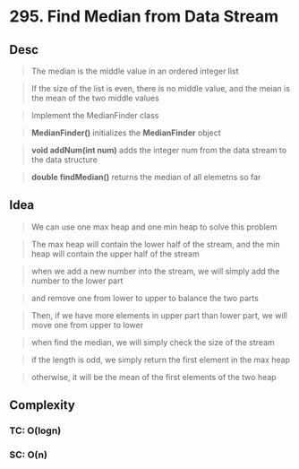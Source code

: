 # 295. Find Median from Data Stream

## Desc

> The median is the middle value in an ordered integer list

> If the size of the list is even, there is no middle value, and the meian is the mean of the two middle values

> Implement the MedianFinder class

> **MedianFinder()** initializes the **MedianFinder** object

> **void addNum(int num)** adds the integer num from the data stream to the data structure

> **double findMedian()** returns the median of all elemetns so far

## Idea

> We can use one max heap and one min heap to solve this problem

> The max heap will contain the lower half of the stream, and the min heap will contain the upper half of the stream

> when we add a new number into the stream, we will simply add the number to the lower part

> and remove one from lower to upper to balance the two parts

> Then, if we have more elements in upper part than lower part, we will move one from upper to lower

> when find the median, we will simply check the size of the stream

> if the length is odd, we simply return the first element in the max heap

> otherwise, it will be the mean of the first elements of the two heap

## Complexity

### TC: O(logn)

### SC: O(n)